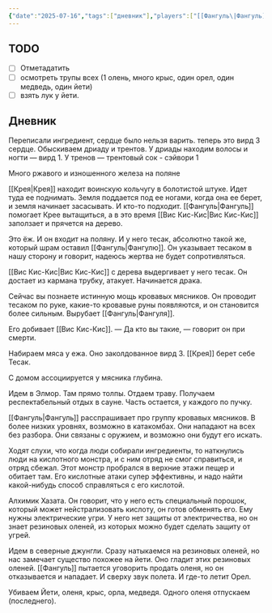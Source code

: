 ```yaml
---
{"date":"2025-07-16","tags":["дневник"],"players":["[[Фангуль\|Фангуль]]","[[Вис Кис-Кис\|Вис Кис-Кис]]","[[Крея\|Крея]]"],"campaign":"Oneshots/Beast Feast","world-date":null,"world-time-start":null,"dg-publish":true,"previous-session":"[[9 июля 2025]]","next-session":null,"permalink":"/16-iyulya-2025/","dgPassFrontmatter":true}
---
```



## TODO
- [ ] Отметадатить
- [ ] осмотреть трупы всех (1 олень, много крыс, один орел, один медведь, один йети)
- [ ] взять лук у йети.

## Дневник
Переписали ингредиент, сердце было нельзя варить. теперь  это вирд 3 сердце.
Обыскиваем дриаду и трентов.
У дриады находим волосы и ногти — вирд 1.
У тренов — трентовый сок - сэйвори 1

Много ржавого и изношенного железа на поляне

[[Крея\|Крея]] находит воинскую кольчугу в болотистой штуке. Идет туда ее поднимать. Земля поддается под ее ногами, когда она ее берет, и земля начинает засасывать. И кто-то подходит. [[Фангуль\|Фангуль]] помогает Крее вытащиться, а в это время [[Вис Кис-Кис\|Вис Кис-Кис]] заползает и прячется на дерево. 

Это ёж. И он входит на поляну. И у него тесак, абсолютно такой же, который шрам оставил [[Фангуль\|Фангулю]]. Он указывает тесаком в нашу сторону и говорит, надеюсь жертва не будет сопротивляться. 

[[Вис Кис-Кис\|Вис Кис-Кис]] с дерева выдергивает у него тесак. Он достает из кармана трубку, атакует. Начинается драка.

Сейчас вы познаете истинную мощь кровавых мясников. Он проводит тесаком по руке, какие-то кровавые руны появляются, и он становится более сильным. Вырубает [[Фангуль\|Фангуля]].

Его добивает [[Вис Кис-Кис]]. — Да кто вы такие, — говорит он при смерти.

Набираем мяса у ежа. Оно заколдованное вирд 3. [[Крея]] берет себе Тесак.

С домом ассоциируется у мясника глубина.

Идем в Элмор. Там прямо толпы. Отдаем траву. Получаем респектабельный отдых в сауне. Часть остается, у каждого по пучку. 

[[Фангуль\|Фангуль]] расспрашивает про группу кровавых мясников. В более низких уровнях, возможно в катакомбах. Они нападают на всех без разбора. Они связаны с оружием, и возможно они будут его искать. 

Ходят слухи, что когда люди собирали ингредиенты, то наткнулись люди на кислотного монстра, и с ним отряд не смог справиться, и отряд сбежал. Этот монстр пробрался в верхние этажи пещер и обитает там. Его кислотные атаки супер эффективны, и надо найти какой-нибудь способ справляться с его кислотой. 

Алхимик Хазата. Он говорит, что у него есть специальный порошок, который может нейстрализовать кислоту, он готов обменять его. Ему нужны электрические угри. У него нет защиты от электричества, но он знает резиновых оленей, из которых можно будет сделать защиту от угрей. 

Идем в северные джунгли. Сразу натыкаемся на резиновых оленей, но нас замечает существо похожее на йети. Оно гладит этих резиновых оленей. [[Фангуль]] пытается уговорить продать оленя, но он отказывается и нападает.  И сверху звук полета. И где-то летит Орел. 

Убиваем Йети, оленя, крыс, орла, медведя. Одного оленя отпускаем (последнего).